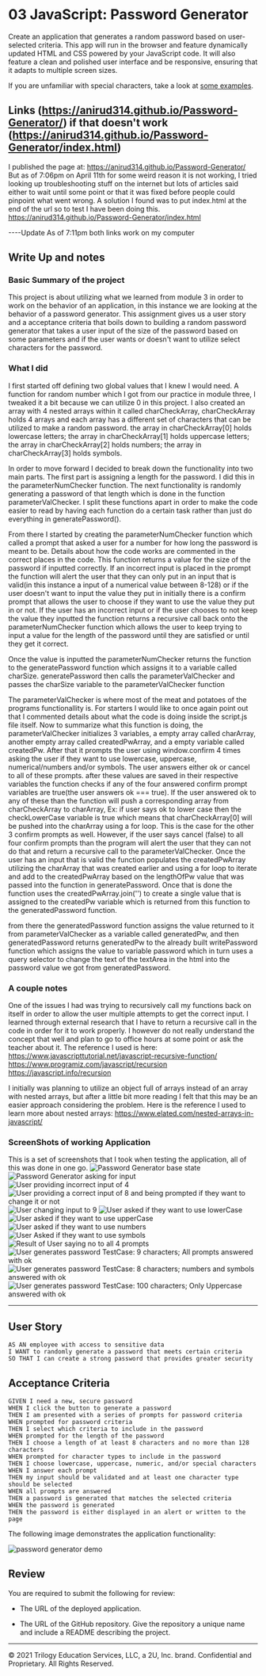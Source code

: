 # 03 JavaScript: Password Generator
Create an application that generates a random password based on user-selected criteria. This app will run in the browser and feature dynamically updated HTML and CSS powered by your JavaScript code. It will also feature a clean and polished user interface and be responsive, ensuring that it adapts to multiple screen sizes.

If you are unfamiliar with special characters, take a look at [some examples](https://www.owasp.org/index.php/Password_special_characters).

## Links (https://anirud314.github.io/Password-Generator/) if that doesn't work (https://anirud314.github.io/Password-Generator/index.html)
I published the page at: https://anirud314.github.io/Password-Generator/
But as of 7:06pm on April 11th for some weird reason it is not working, I tried looking up troubleshooting stuff on the internet but lots of articles said either to wait until some point or that it was fixed before people could pinpoint what went wrong.
A solution I found was to put index.html at the end of the url so to test I have been doing this.
https://anirud314.github.io/Password-Generator/index.html

----Update As of 7:11pm both links work on my computer

## Write Up and notes
### Basic Summary of the project
This project is about utilizing what we learned from module 3 in order to work on the behavior of an application, in this instance we are looking at the behavior of a password generator. This assignment gives us a user story and a acceptance criteria that boils down to building a random password generator that takes a user input of the size of the password based on some parameters and if the user wants or doesn't want to utilize select characters for the password. 
### What I did
I first started off defining two global values that I knew I would need. A function for random number which I got from our practice in module three, I tweaked it a bit because we can utilize 0 in this project. I also created an array with 4 nested arrays within it called charCheckArray, charCheckArray holds 4 arrays and each array has a different set of characters that can be utilized to make a random password. the array in charCheckArray[0] holds lowercase letters; the array in charCheckArray[1] holds uppercase letters; the array in charCheckArray[2] holds numbers; the array in charCheckArray[3] holds symbols.

In order to move forward I decided to break down the functionality into two main parts. The first part is assigning a length for the password. I did this in the parameterNumChecker function. The next functionality is randomly generating a password of that length which is done in the function parameterValChecker. I split these functions apart in order to make the code easier to read by having each function do a certain task rather than just do everything in generatePassword().

From there I started by creating the parameterNumChecker function which called a prompt that asked a user for a number for how long the password is meant to be. Details about how the code works are commented in the correct places in the code. This function returns a value for the size of the password if inputted correctly. If an incorrect input is placed in the prompt the function will alert the user that they can only put in an input that is valid(in this instance a input of a numerical value between 8-128) or if the user doesn't want to input the value they put in initially there is a confirm prompt that allows the user to choose if they want to use the value they put in or not. If the user has an incorrect input or if the user chooses to not keep the value they inputted the function returns a recursive call back onto the parameterNumChecker function which allows the user to keep trying to input a value for the length of the password until they are satisfied or until they get it correct.

Once the value is inputted the parameterNumChecker returns the function to the generatePassword function which assigns it to a variable called charSize. generatePassword then calls the parameterValChecker and passes the charSize variable to the parameterValChecker function

The parameterValChecker is where most of the meat and potatoes of the programs functionallity is. For starters I would like to once again point out that I commented details about what the code is doing inside the script.js file itself. Now to summarize what this function is doing, the parameterValChecker initializes 3 variables, a empty array called charArray, another empty array called createdPwArray, and a empty variable called createdPw. After that it prompts the user using window.confirm 4 times asking the user if they want to use lowercase, uppercase, numerical/numbers and/or symbols. The user answers either ok or cancel to all of these prompts. after these values are saved in their respective variables the function checks if any of the four answered confirm prompt variables are true(the user answers ok === true). If the user answered ok to any of these than the function will push a corresponding array from charCheckArray to charArray, Ex: if user says ok to lower case then the checkLowerCase variable is true which means that charCheckArray[0] will be pushed into the charArray using a for loop. This is the case for the other 3 confirm prompts as well. However, if the user says cancel (false) to all four confirm prompts than the program will alert the user that they can not do that and return a recursive call to the parameterValChecker. Once the user has an input that is valid the function populates the createdPwArray utilizing the charArray that was created earlier and using a for loop to iterate and add to the createdPwArray based on the lengthOfPw value that was passed into the function in generatePassword. Once that is done the function uses the createdPwArray.join('') to create a single value that is assigned to the createdPw variable which is returned from this function to the generatedPassword function.

from there the generatedPassword function assigns the value returned to it from parameterValChecker as a variable called generatedPw, and then generatedPassword returns generatedPw to the already built writePassword function which assigns the value to variable password which in turn uses a query selector to change the text of the textArea in the html into the password value we got from generatedPassword.

### A couple notes
One of the issues I had was trying to recursively call my functions back on itself in order to allow the user multiple attempts to get the correct input. I learned through external research that I have to return a recursive call in the code in order for it to work properly. I however do not really understand the concept that well and plan to go to office hours at some point or ask the teacher about it. 
The reference I used is here: 
https://www.javascripttutorial.net/javascript-recursive-function/
https://www.programiz.com/javascript/recursion
https://javascript.info/recursion

I initially was planning to utilize an object full of arrays instead of an array with nested arrays, but after a little bit more reading I felt that this may be an easier approach considering the problem. Here is the reference I used to learn more about nested arrays:
https://www.elated.com/nested-arrays-in-javascript/

### ScreenShots of working Application
This is a set of screenshots that I took when testing the application, all of this was done in one go.
![Password Generator base state](./assets/img/markdownScreenShots/project1.JPG)
![Password Generator asking for input](./assets/img/markdownScreenShots/project2.JPG)
![User providing incorrect input of 4](./assets/img/markdownScreenShots/project3.JPG)
![User providing a correct input of 8 and being prompted if they want to change it or not](./assets/img/markdownScreenShots/project4.JPG)
![User changing input to 9](./assets/img/markdownScreenShots/project5.JPG)
![User asked if they want to use lowerCase](./assets/img/markdownScreenShots/project6.JPG)
![User asked if they want to use upperCase](./assets/img/markdownScreenShots/project7.JPG)
![User asked if they want to use numbers](./assets/img/markdownScreenShots/project8.JPG)
![User Asked if they want to use symbols](./assets/img/markdownScreenShots/project9.JPG)
![Result of User saying no to all 4 prompts](./assets/img/markdownScreenShots/project10.JPG)
![User generates password TestCase: 9 characters; All prompts answered with ok](./assets/img/markdownScreenShots/project11.JPG)
![User generates password TestCase: 8 characters; numbers and symbols answered with ok](./assets/img/markdownScreenShots/project12.JPG)
![User generates password TestCase: 100 characters; Only Uppercase answered with ok](./assets/img/markdownScreenShots/project13.JPG)

--------------------------------------------------------------------------------------------------------------------
## User Story

```
AS AN employee with access to sensitive data
I WANT to randomly generate a password that meets certain criteria
SO THAT I can create a strong password that provides greater security
```

## Acceptance Criteria

```
GIVEN I need a new, secure password
WHEN I click the button to generate a password
THEN I am presented with a series of prompts for password criteria
WHEN prompted for password criteria
THEN I select which criteria to include in the password
WHEN prompted for the length of the password
THEN I choose a length of at least 8 characters and no more than 128 characters
WHEN prompted for character types to include in the password
THEN I choose lowercase, uppercase, numeric, and/or special characters
WHEN I answer each prompt
THEN my input should be validated and at least one character type should be selected
WHEN all prompts are answered
THEN a password is generated that matches the selected criteria
WHEN the password is generated
THEN the password is either displayed in an alert or written to the page
```

The following image demonstrates the application functionality:

![password generator demo](./assets/img/markdownScreenShots/03-javascript-homework-demo.png)

## Review

You are required to submit the following for review:

* The URL of the deployed application.

* The URL of the GitHub repository. Give the repository a unique name and include a README describing the project.

- - -
© 2021 Trilogy Education Services, LLC, a 2U, Inc. brand. Confidential and Proprietary. All Rights Reserved.
